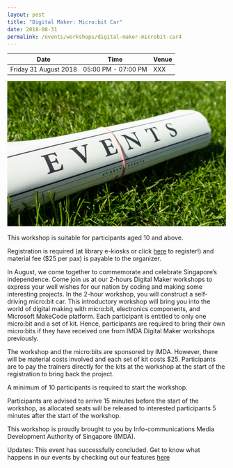 ```yaml
---
layout: post
title: "Digital Maker: Micro:bit Car"
date: 2018-08-31
permalink: /events/workshops/digital-maker-microbit-car4
---
```


| Date | Time | Venue |
|--------|---|---|
| Friday 31 August 2018 | 05:00 PM - 07:00 PM | XXX |

![hi](/images/events/generic-event-image.jpg)

This workshop is suitable for participants aged 10 and above.

Registration is required (at library e-kiosks or click <a href="http://https//www.nlb.gov.sg/golibrary2/e/digital-maker-giftbox-pixel-labsnlb-33074600" target="_blank">here</a> to register!) and material fee ($25 per pax) is payable to the organizer.

In August, we come together to commemorate and celebrate Singapore’s independence.  Come join us at our 2-hours Digital Maker workshops to express your well wishes for our nation by coding and making some interesting projects.  In the 2-hour workshop, you will construct a self-driving micro:bit car. This introductory workshop will bring you into the world of digital making with micro:bit, electronics components, and Microsoft MakeCode platform.
Each participant is entitled to only one micro:bit and a set of kit. Hence, participants are required to bring their own micro:bits if they have received one from IMDA Digital Maker workshops previously.

The workshop and the micro:bits are sponsored by IMDA.  However, there will be material costs involved and each set of kit costs $25.  Participants are to pay the trainers directly for the kits at the workshop at the start of the registration to bring back the project.

A minimum of 10 participants is required to start the workshop.

Participants are advised to arrive 15 minutes before the start of the workshop, as allocated seats will be released to interested participants 5 minutes after the start of the workshop.
 
This workshop is proudly brought to you by Info-communications Media Development Authority of Singapore (IMDA).

Updates: This event has successfully concluded. Get to know what happens in our events by checking out our features <a href="" target="_blank">here</a>


